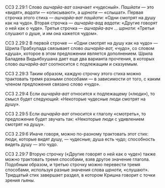 ССЗ 2.29:1	Слово _ашчарйа-ват_ означает «чудесный». _Пашйати_ — это «видят», _вадати —_ «описывают», а _шрноти_ — «слышат». Первая строчка этого стиха — _ашчарйа-ват пашйати:_ «Одни смотрят на душу как на чудо». Вторая строчка — _ашчарйа-вад вадати:_ «Другие говорят о ней как о чуде». Третья строчка — _ашчарйа-вач_ ... _шрноти:_ «Третьи слушают о душе, и им она кажется чудом».

ССЗ 2.29:2	В первой строчке — «Одни смотрят на душу как на чудо» — Шрила Прабхупада связывает слово _ашчарйа-ват,_ «чудо», со словом «душа», которое в этом предложении является дополнением. Шрила Баладева Видьябхушана дает еще два варианта прочтения, в которых слово _ашчарйа-ват_ соотносится с подлежащим и сказуемым.

ССЗ 2.29:3	Таким образом, каждую строчку этого стиха можно трактовать тремя разными способами — в зависимости от того, с каким членом предложения связано слово «чудо».

ССЗ 2.29:4	Если _ашчарйа-ват_ относится к подлежащему («люди»), то смысл будет следующий: «Некоторые чудесные люди смотрят на душу».

ССЗ 2.29:5	Если _ашчарйа-ват_ относится к глаголу «смотреть», то предложение будет звучать так: «Некоторые люди с удивлением смотрят на душу».

ССЗ 2.29:6	Иначе говоря, можно по-разному трактовать этот стих: люди, которые видят душу, — чудесные; душа есть чудо; способность видеть душу — это чудо.

ССЗ 2.29:7	Вторую строчку («Другие говорят о ней как о чуде») также можно трактовать тремя способами, взяв другое значение глагола. Подобным образом, и третью строчку можно перевести тремя способами, используя разные значения слова _шрноти,_ «слушают». Тридцатый стих завершает раздел, в котором Кришна говорит с точки зрения _гьяны._
